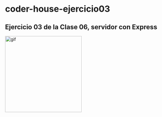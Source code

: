 # coder-house-ejercicio03

## Ejercicio 03 de la Clase 06, servidor con Express
<img src="https://media.giphy.com/media/scZPhLqaVOM1qG4lT9/giphy.gif" alt="gif" style="width:250px;height:250px">
